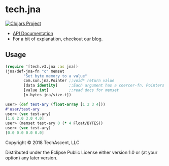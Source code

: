 # tech.jna

[![Clojars Project](https://img.shields.io/clojars/v/techascent/tech.jna.svg)](https://clojars.org/techascent/tech.jna)


* [API Documentation](https://techascent.github.io/tech.jna/)
* For a bit of explanation, checkout our [blog](http://techascent.com/blog/jna-simplifies-your-life.html).



## Usage

```clojure
(require '[tech.v3.jna :as jna])
(jna/def-jna-fn "c" memset
        "Set byte memory to a value"
        com.sun.jna.Pointer ;;void* return value
        [data identity]     ;;Each argument has a coercer-fn. Pointers can be lots of types.
        [value int]         ;;read docs for memset
        [n-bytes jna/size-t])
        
user> (def test-ary (float-array [1 2 3 4]))
#'user/test-ary
user> (vec test-ary)
[1.0 2.0 3.0 4.0]
user> (memset test-ary 0 (* 4 Float/BYTES))
user> (vec test-ary)
[0.0 0.0 0.0 0.0]
```

Copyright © 2018 TechAscent, LLC

Distributed under the Eclipse Public License either version 1.0 or (at
your option) any later version.
